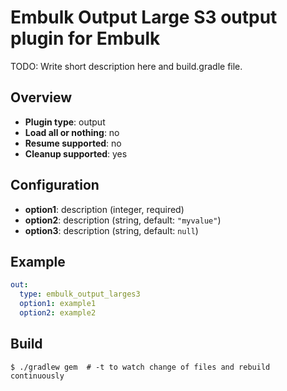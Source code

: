 # Embulk Output Large S3 output plugin for Embulk

TODO: Write short description here and build.gradle file.

## Overview

* **Plugin type**: output
* **Load all or nothing**: no
* **Resume supported**: no
* **Cleanup supported**: yes

## Configuration

- **option1**: description (integer, required)
- **option2**: description (string, default: `"myvalue"`)
- **option3**: description (string, default: `null`)

## Example

```yaml
out:
  type: embulk_output_larges3
  option1: example1
  option2: example2
```


## Build

```
$ ./gradlew gem  # -t to watch change of files and rebuild continuously
```
